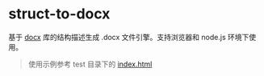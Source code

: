 # struct-to-docx

基于 [docx](https://github.com/dolanmiu/docx) 库的结构描述生成 .docx 文件引擎。支持浏览器和 node.js 环境下使用。

> 使用示例参考 test 目录下的 [index.html](https://github.com/cshaptx4869/struct-to-docx/blob/main/test/index.html)
